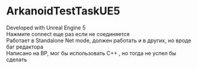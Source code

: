 # ArkanoidTestTaskUE5

Developed with Unreal Engine 5<br>
Нажмите connect еще раз если не соединяется<br>
Работает в Standalone Net mode, должен работать и в других, но вроде баг редактора<br>
Написано на BP, мог бы использовать С++ , но тогда не успел бы сделать<br>
